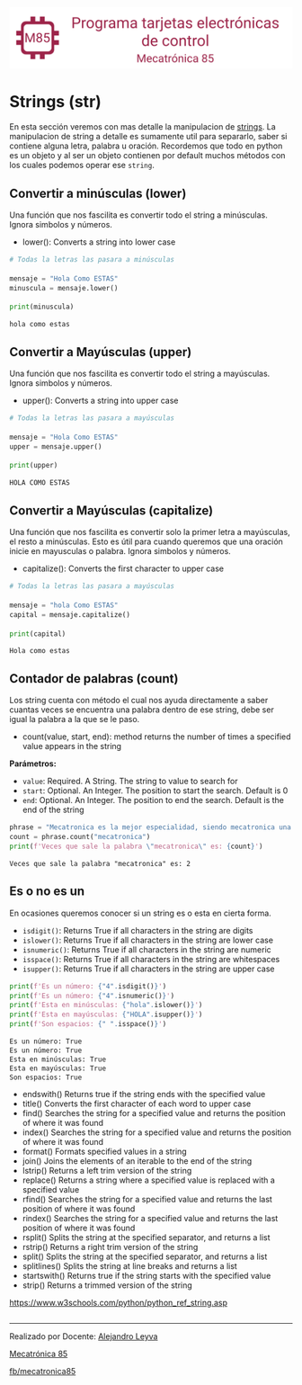 ![banner](../assets/banner.png)

# Strings (str)

En esta sección veremos con mas detalle la manipulacion de [strings](https://www.w3schools.com/python/python_ref_string.asp).
La manipulacion de string a detalle es sumamente util para separarlo, saber si contiene alguna letra, palabra u oración. Recordemos que todo en python es un objeto y al ser un objeto contienen por default muchos métodos con los cuales podemos operar ese `string`.

## Convertir a minúsculas (lower)

Una función que nos fascilita es convertir todo el string a minúsculas. Ignora simbolos y números.

- lower(): Converts a string into lower case


```python
# Todas la letras las pasara a minúsculas

mensaje = "Hola Como ESTAS"
minuscula = mensaje.lower()

print(minuscula)
```

    hola como estas


## Convertir a Mayúsculas (upper)

Una función que nos fascilita es convertir todo el string a mayúsculas. Ignora simbolos y números.

- upper(): Converts a string into upper case


```python
# Todas la letras las pasara a mayúsculas

mensaje = "Hola Como ESTAS"
upper = mensaje.upper()

print(upper)
```

    HOLA COMO ESTAS




## Convertir a Mayúsculas (capitalize)

Una función que nos fascilita es convertir solo la primer letra a mayúsculas, el resto a minúsculas. Esto es útil para cuando queremos que una oración inicie en mayusculas o palabra. Ignora simbolos y números.

- capitalize(): Converts the first character to upper case


```python
# Todas la letras las pasara a mayúsculas

mensaje = "hola Como ESTAS"
capital = mensaje.capitalize()

print(capital)
```

    Hola como estas


## Contador de palabras (count)

Los string cuenta con método el cual nos ayuda directamente a saber cuantas veces se encuentra una palabra dentro de ese string, debe ser igual la palabra a la que se le paso.

- count(value, start, end): method returns the number of times a specified value appears in the string

**Parámetros:**

- `value`: Required. A String. The string to value to search for
- `start`: Optional. An Integer. The position to start the search. Default is 0
- `end`: Optional. An Integer. The position to end the search. Default is the end of the string


```python
phrase = "Mecatronica es la mejor especialidad, siendo mecatronica una especialidad muy amplica. mecatronica 100%"
count = phrase.count("mecatronica")
print(f'Veces que sale la palabra \"mecatronica\" es: {count}')
```

    Veces que sale la palabra "mecatronica" es: 2


## Es o no es un

En ocasiones queremos conocer si un string es o esta en cierta forma.

- `isdigit()`:	Returns True if all characters in the string are digits
- `islower()`:	Returns True if all characters in the string are lower case
- `isnumeric()`:	Returns True if all characters in the string are numeric
- `isspace()`:	Returns True if all characters in the string are whitespaces
- `isupper()`:	Returns True if all characters in the string are upper case



```python
print(f'Es un número: {"4".isdigit()}')
print(f'Es un número: {"4".isnumeric()}')
print(f'Esta en minúsculas: {"hola".islower()}')
print(f'Esta en mayúsculas: {"HOLA".isupper()}')
print(f'Son espacios: {" ".isspace()}')
```

    Es un número: True
    Es un número: True
    Esta en minúsculas: True
    Esta en mayúsculas: True
    Son espacios: True


- endswith()	Returns true if the string ends with the specified value
- title()	Converts the first character of each word to upper case
- find()	Searches the string for a specified value and returns the position of where it was found
- index()	Searches the string for a specified value and returns the position of where it was found
- format()	Formats specified values in a string
- join()	Joins the elements of an iterable to the end of the string
- lstrip()	Returns a left trim version of the string
- replace()	Returns a string where a specified value is replaced with a specified value
- rfind()	Searches the string for a specified value and returns the last position of where it was found
- rindex()	Searches the string for a specified value and returns the last position of where it was found
- rsplit()	Splits the string at the specified separator, and returns a list
- rstrip()	Returns a right trim version of the string
- split()	Splits the string at the specified separator, and returns a list
- splitlines()	Splits the string at line breaks and returns a list
- startswith()	Returns true if the string starts with the specified value
- strip()	Returns a trimmed version of the string

https://www.w3schools.com/python/python_ref_string.asp


```python

```





---
Realizado por Docente: [Alejandro Leyva](https://www.alejandro-leyva.com/)

[Mecatrónica 85](https://mecatronica85.com/)

[fb/mecatronica85](https://www.facebook.com/mecatronica85)
